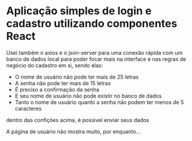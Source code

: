 # Aplicação simples de login e cadastro utilizando componentes React

 Usei também o axios e o json-server para uma conexão rápida com um banco de dados 
local para poder focar mais na interface e nas regras de negócio do cadastro em si,
sendo elas:

- O nome de usuário não pode ter mais de 25 letras
- A senha não pode ter mais de 15 letras
- É preciso a confirmação da senha 
- E seu nome de usuário não pode existir no banco de dados
- Tanto o nome de usuário quanto a senha não podem ter menos de 5 caracteres

 dentro das confições acima, é possivel enviar seus dados

 A página de usuário não mostra muito, por enquanto...